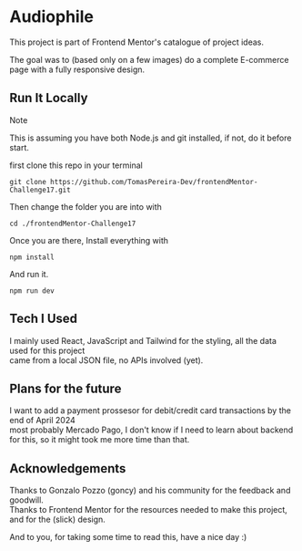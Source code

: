 # Audiophile

This project is part of Frontend Mentor's catalogue of project ideas.  

The goal was to (based only on a few images) do a complete E-commerce page with a fully responsive design.

## Run It Locally
>[!NOTE]
This is assuming you have both Node.js and git installed, if not, do it before start.
  
first clone this repo in your terminal

```
git clone https://github.com/TomasPereira-Dev/frontendMentor-Challenge17.git
```

Then change the folder you are into with

```
cd ./frontendMentor-Challenge17
```

Once you are there, Install everything with 

```
npm install
```

And run it.
```
npm run dev
```

## Tech I Used
I mainly used React, JavaScript and Tailwind for the styling, all the data used for this project  
came from a local JSON file, no APIs involved (yet).

## Plans for the future
I want to add a payment prossesor for debit/credit card transactions by the end of April 2024  
most probably Mercado Pago, I don't know if I need to learn about backend for this, so it might took me more time than that. 

## Acknowledgements

Thanks to Gonzalo Pozzo (goncy) and his community for the feedback and goodwill.  
Thanks to Frontend Mentor for the resources needed to make this project, and for the (slick) design.  
  
And to you, for taking some time to read this, have a nice day :)







